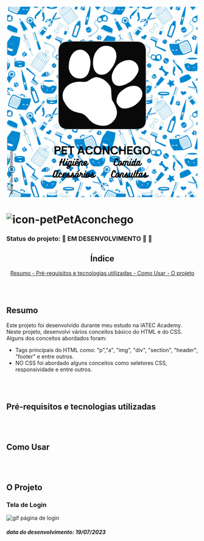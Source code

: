 <link rel="stylesheet" href="readme-style.css">

<div align="center">

  ![Pet-Aconchego](image%20login/Pet%20aconchego.png)

</div>

# ![icon-pet](image%20login/pet_icon.ico)PetAconchego

### Status do projeto: 🚧 EM DESENVOLVIMENTO 🚧 🚀

<div align="center">

## Índice 
<!-- * [Resumo](#resumo) 
* [Pré-requisitos e tecnologias utilizadas](#pré-requisitos-e-tecnologias-utilizadas) 
* [Como Usar](#como-usar) 
* [O Projeto](#o-projeto)
    outra opção de índice
  --> 
<p>
    <a href = "#resumo">Resumo - </a>
    <a href = "#pré-requisitos-e-tecnologias-utilizadas"> Pré-requisitos e tecnologias utilizadas - </a>
    <a href = "#como-usar">Como Usar - </a> 
    <a href = "#o-projeto">O projeto</a>
</p>
</div>

<br>
<br>

## Resumo
Este projeto foi desenvolvido durante meu estudo na IATEC Academy. Neste projeto, desenvolvi vários conceitos básico do HTML e do CSS. <br>Alguns dos conceitos abordados foram: 
* Tags principais do HTML como: "p","a", "img", "div", "section", "header", "footer" e entre outros.
* NO CSS foi abordado alguns conceitos como seletores CSS, responsividade e entre outros.

<br>
<br>

## Pré-requisitos e tecnologias utilizadas
<br>
<br>

## Como Usar
<br>
<br>

## O Projeto
### Tela de Login
![gif página de login](image%20login/gif-pagina-de-login1.gif)
##### data do desenvolvimento: 19/07/2023
